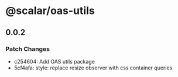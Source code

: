 # @scalar/oas-utils

## 0.0.2

### Patch Changes

- c254604: Add OAS utils package
- 5cf4afa: style: replace resize observer with css container queries
